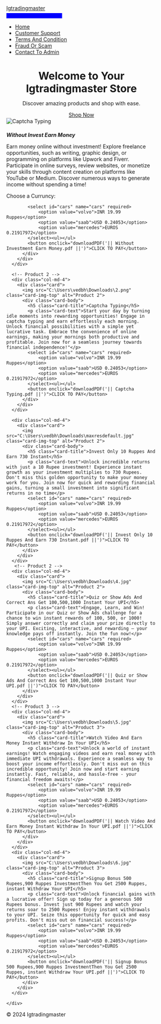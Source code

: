 <!DOCTYPE html>
<html lang="en">
<head>
  <meta charset="UTF-8">
  <meta name="viewport" content="width=device-width, initial-scale=1.0">
  <link rel="stylesheet" href="https://maxcdn.bootstrapcdn.com/bootstrap/4.5.2/css/bootstrap.min.css">
  <link rel="stylesheet" href="styles.css">
  <title>Your E-commerce Website</title>
</head>
<body>
<style>
    button {
    display: block;
    margin-top: 5px;
    padding: 7px;
    width: 150px;
    background-color: blue;
    color: #fff;
    border: none;
    cursor: pointer;
}
* {
      box-sizing: border-box;   
        margin: 0;
            padding: 0;
        }
        select {
            padding: 10px;
            font-size: 16px;
            border: 1px solid #ccc;
            border-radius: 5px;
            outline: none;
            transition: border-color 0.3s;
        }

        select:hover,
        select:focus {
            border-color: #007bff;
        }
</style>
  <!-- Navbar -->
  <nav class="navbar navbar-expand-lg navbar-dark bg-dark">
    <a class="navbar-brand" href="#">Igtradingmaster</a>
    <button class="navbar-toggler" type="button" data-toggle="collapse" data-target="#navbarNav" aria-controls="navbarNav" aria-expanded="false" aria-label="Toggle navigation">
      <span class="navbar-toggler-icon"></span>
    </button>
    <div class="collapse navbar-collapse" id="navbarNav">
      <ul class="navbar-nav ml-auto">
        <li class="nav-item active">
          <a class="nav-link" href="#">Home</a>
        </li>
        <li class="nav-item">
            <a class="nav-link" href="#">Customer Support</a>
          </li>
        <li class="nav-item">
          <a class="nav-link" href="#">Terms And Condition</a>
        </li>
        <li class="nav-item">
            <a class="nav-link" href="#">Fraud Or Scam</a>
          </li>
        <li class="nav-item">
          <a class="nav-link" href="#">Contact To Admin</a>
        </li>
      </ul>
    </div>
  </nav>

  <!-- Hero Section -->
  <div class="hero-section">
    <div class="container">
      <center><h1>Welcome to Your Igtradingmaster Store</h1>
      <center><p>Discover amazing products and shop with ease.</p>
      <center><a href="#" class="btn btn-primary">Shop Now</a>
    </div>
  </div>

  <!-- Product Section -->
  <div class="container mt-5">
    <div class="row">
      <!-- Product 1 -->
      <div class="col-md-4">
        <div class="card">
          <img src="C:\Users\vedbh\Downloads\1609685339554.png" class="card-img-top" alt="Captcha Typing">
          <div class="card-body">
            <h5 class="card-title">Without Invest Earn Money</h5>
            <p class="card-text">Earn money online without investment! Explore freelance opportunities, such as writing, graphic design, or programming on platforms like Upwork and Fiverr. Participate in online surveys, review websites, or monetize your skills through content creation on platforms like YouTube or Medium. Discover numerous ways to generate income without spending a time!</p>
            <label for="cars">Choose a Curruncy:</label>

            <select id="cars" name="cars" required>
                <option value="volvo">INR 19.99 Ruppes</option>
                <option value="saab">USD 0.24053</option>
                <option value="mercedes">EUROS 0.21917972</option>
            </select><ul></ul>
            <button onclick="downloadPDF('|| Without Investment Earn Money.pdf ||')">CLICK TO PAY</button>
          </div>
        </div>
      </div>

      <!-- Product 2 -->
      <div class="col-md-4">
        <div class="card">
          <img src="C:\Users\vedbh\Downloads\2.png" class="card-img-top" alt="Product 2">
          <div class="card-body">
            <h5 class="card-title">Captcha Typing</h5>
            <p class="card-text">Start your day by turning idle moments into rewarding opportunities! Engage in captcha typing and earn effortlessly each morning. Unlock financial possibilities with a simple yet lucrative task. Embrace the convenience of online earnings, making your mornings both productive and profitable. Join now for a seamless journey towards financial independence!"</p>
            <select id="cars" name="cars" required>
                <option value="volvo">INR 19.99 Ruppes</option>
                <option value="saab">USD 0.24053</option>
                <option value="mercedes">EUROS 0.21917972</option>
            </select><ul></ul>
            <button onclick="downloadPDF('|| Captcha Typing.pdf ||')">CLICK TO PAY</button>
          </div>
        </div>
      </div>
 <!-- Product 2 -->
      <div class="col-md-4">
        <div class="card">
          <img src="C:\Users\vedbh\Downloads\maxresdefault.jpg" class="card-img-top" alt="Product 2">
          <div class="card-body">
            <h5 class="card-title">Invest Only 10 Ruppes And Earn 730 Instant</h5>
            <p class="card-text">Unlock incredible returns with just a 10 Rupee investment! Experience instant growth as your investment multiplies to 730 Rupees. Don't miss this golden opportunity to make your money work for you. Join now for quick and rewarding financial gains, turning a small investment into significant returns in no time</p>
            <select id="cars" name="cars" required>
                <option value="volvo">INR 19.99 Ruppes</option>
                <option value="saab">USD 0.24053</option>
                <option value="mercedes">EUROS 0.21917972</option>
            </select><ul></ul>
            <button onclick="downloadPDF('|| Invest Only 10 Ruppes And Earn 730 Instant.pdf ||')">CLICK TO PAY</button>
          </div>
        </div>
      </div>
       <!-- Product 2 -->
      <div class="col-md-4">
        <div class="card">
          <img src="C:\Users\vedbh\Downloads\4.jpg" class="card-img-top" alt="Product 2">
          <div class="card-body">
            <h5 class="card-title">Quiz or Show Ads And Correct Ans Get 100,500,1000 Instant Your UPI</h5>
            <p class="card-text">Engage, Learn, and Win! Participate in our Quiz or Show Ads challenge for a chance to win instant rewards of 100, 500, or 1000! Simply answer correctly and claim your prize directly to your UPI. Exciting, interactive, and rewarding – your knowledge pays off instantly. Join the fun now!</p>
            <select id="cars" name="cars" required>
                <option value="volvo">INR 19.99 Ruppes</option>
                <option value="saab">USD 0.24053</option>
                <option value="mercedes">EUROS 0.21917972</option>
            </select><ul></ul>
            <button onclick="downloadPDF('|| Quiz or Show Ads And Correct Ans Get 100,500,1000 Instant Your UPI.pdf ||')">CLICK TO PAY</button>
          </div>
        </div>
      </div>
      <!-- Product 3 -->
      <div class="col-md-4">
        <div class="card">
          <img src="C:\Users\vedbh\Downloads\5.jpg" class="card-img-top" alt="Product 3">
          <div class="card-body">
            <h5 class="card-title">Watch Video And Earn Money Instant Withdraw In Your UPI</h5>
            <p class="card-text">Unlock a world of instant earnings! Watch engaging videos and earn real money with immediate UPI withdrawals. Experience a seamless way to boost your income effortlessly. Don't miss out on this incredible opportunity! Join now and start earning instantly. Fast, reliable, and hassle-free - your financial freedom awaits!</p>
            <select id="cars" name="cars" required>
                <option value="volvo">INR 19.99 Ruppes</option>
                <option value="saab">USD 0.24053</option>
                <option value="mercedes">EUROS 0.21917972</option>
            </select><ul></ul>
            <button onclick="downloadPDF('|| Watch Video And Earn Money Instant Withdraw In Your UPI.pdf ||')">CLICK TO PAY</button>
          </div>
        </div>
      </div>
      <div class="col-md-4">
        <div class="card">
          <img src="C:\Users\vedbh\Downloads\6.jpg" class="card-img-top" alt="Product 3">
          <div class="card-body">
            <h5 class="card-title">Signup Bonus 500 Rupees,900 Ruppes InvestmentThen You Get 2500 Ruppes, instant Withdraw Your UPI</h5>
            <p class="card-text">Unlock financial gains with a lucrative offer! Sign up today for a generous 500 Rupees bonus. Invest just 900 Rupees and watch your returns soar to 2500 Rupees! Enjoy instant withdrawals to your UPI. Seize this opportunity for quick and easy profits. Don't miss out on financial success!</p>
            <select id="cars" name="cars" required>
                <option value="volvo">INR 19.99 Ruppes</option>
                <option value="saab">USD 0.24053</option>
                <option value="mercedes">EUROS 0.21917972</option>
            </select><ul></ul>
            <button onclick="downloadPDF('|| Signup Bonus 500 Rupees,900 Ruppes InvestmentThen You Get 2500 Ruppes, instant Withdraw Your UPI.pdf ||')">CLICK TO PAY</button>
          </div>
        </div>
      </div>

    </div>
  </div>
  
  <!-- Footer -->
  <footer class="bg-dark text-white text-center py-3">
    <p>&copy; 2024 Igtradingmaster</p>
  </footer>

  <!-- Scripts -->
  <script src="https://code.jquery.com/jquery-3.5.1.slim.min.js"></script>
  <script src="https://cdn.jsdelivr.net/npm/@popperjs/core@2.5.1/dist/umd/popper.min.js"></script>
  <script src="https://maxcdn.bootstrapcdn.com/bootstrap/4.5.2/js/bootstrap.min.js"></script>
  <!-- Bootstrap JS and jQuery -->
  <script src="https://code.jquery.com/jquery-3.5.1.slim.min.js"></script>
  <script src="https://cdn.jsdelivr.net/npm/@popperjs/core@2.9.2/dist/umd/popper.min.js"></script>
  <script src="https://maxcdn.bootstrapcdn.com/bootstrap/4.5.2/js/bootstrap.min.js"></script>
  <script>
    function downloadPDF(pdfName) {
    // Simulate download (replace this with actual download logic)
    alert(`First Payment And Get Your Course ${pdfName}`);
    
    // Redirect to the second page (replace 'second_page.html' with the actual page)
    window.location.href = 'payment.html';
}
</script>
